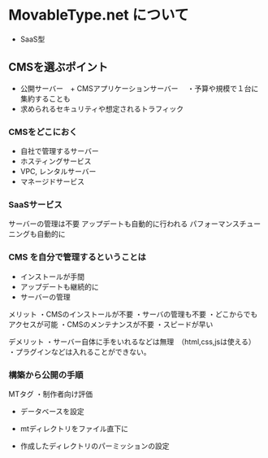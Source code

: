 # MovableType.net について

- SaaS型

## CMSを選ぶポイント
- 公開サーバー　+ CMSアプリケーションサーバー
　・予算や規模で１台に集約することも
- 求められるセキュリティや想定されるトラフィック

### CMSをどこにおく
- 自社で管理するサーバー
- ホスティングサービス
- VPC, レンタルサーバー
- マネージドサービス

### SaaSサービス

サーバーの管理は不要
アップデートも自動的に行われる
パフォーマンスチューニングも自動的に

### CMS を自分で管理するということは
- インストールが手間
- アップデートも継続的に
- サーバーの管理

メリット
・CMSのインストールが不要
・サーバの管理も不要
・どこからでもアクセスが可能
・CMSのメンテナンスが不要
・スピードが早い

デメリット
・サーバー自体に手をいれるなどは無理　（html,css,jsは使える）
・プラグインなどは入れることができない。

### 構築から公開の手順
MTタグ
・制作者向け評価
- データベースを設定

- mtディレクトリをファイル直下に

- 作成したディレクトリのパーミッションの設定













